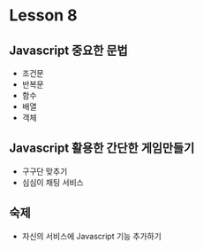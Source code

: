 # Lesson 8

## Javascript 중요한 문법

- 조건문
- 반복문
- 함수
- 배열
- 객체

## Javascript 활용한 간단한 게임만들기

- 구구단 맞추기
- 심심이 채팅 서비스

## 숙제

- 자신의 서비스에 Javascript 기능 추가하기
